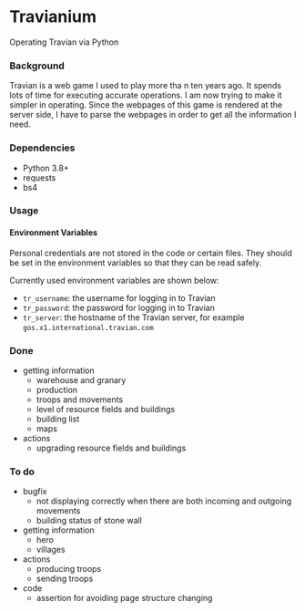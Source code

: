 # Travianium

Operating Travian via Python


### Background

Travian is a web game I used to play more tha n ten years ago. It spends lots of time for executing accurate operations. I am now trying to make it simpler in operating. Since the webpages of this game is rendered at the server side, I have to parse the webpages in order to get all the information I need.


### Dependencies

* Python 3.8+
* requests
* bs4


### Usage

#### Environment Variables

Personal credentials are not stored in the code or certain files. They should be set in the environment variables so that they can be read safely. 

Currently used environment variables are shown below:

* `tr_username`: the username for logging in to Travian
* `tr_password`: the password for logging in to Travian
* `tr_server`: the hostname of the Travian server, for example `gos.x1.international.travian.com`


### Done

* getting information
  * warehouse and granary
  * production
  * troops and movements
  * level of resource fields and buildings
  * building list
  * maps
* actions
  * upgrading resource fields and buildings


### To do

* bugfix
  * not displaying correctly when there are both incoming and outgoing movements
  * building status of stone wall
* getting information
  * hero
  * villages
* actions
  * producing troops
  * sending troops
* code
  * assertion for avoiding page structure changing


